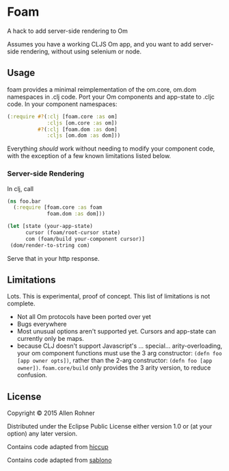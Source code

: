 # Foam

A hack to add server-side rendering to Om

Assumes you have a working CLJS Om app, and you want to add server-side rendering, without using selenium or node.

## Usage

foam provides a minimal reimplementation of the om.core, om.dom
namespaces in .clj code. Port your Om components and
app-state to .cljc code. In your component namespaces:

```clojure
(:require #?(:clj [foam.core :as om]
             :cljs [om.core :as om])
          #?(:clj [foam.dom :as dom]
             :cljs [om.dom :as dom]))
```

Everything *should* work without needing to modify your component code, with the exception of a few known limitations listed below.

### Server-side Rendering

In clj, call

```clojure
(ns foo.bar
  (:require [foam.core :as foam
             foam.dom :as dom]))

(let [state (your-app-state)
      cursor (foam/root-cursor state)
      com (foam/build your-component cursor)]
 (dom/render-to-string com)
```

Serve that in your http response.

## Limitations

Lots. This is experimental, proof of concept. This list of limitations is not complete.

- Not all Om protocols have been ported over yet
- Bugs everywhere
- Most unusual options aren't supported yet. Cursors and app-state can currently only be maps.
- because CLJ doesn't support Javascript's ... special... arity-overloading, your om component functions must use the 3 arg constructor: `(defn foo [app owner opts])`, rather than the 2-arg constructor: `(defn foo [app owner])`. `foam.core/build` only provides the 3 arity version, to reduce confusion.

## License

Copyright © 2015 Allen Rohner

Distributed under the Eclipse Public License either version 1.0 or (at
your option) any later version.

Contains code adapted from [hiccup](https://github.com/weavejester/hiccup)

Contains code adapted from [sablono](https://github.com/r0man/sablono)